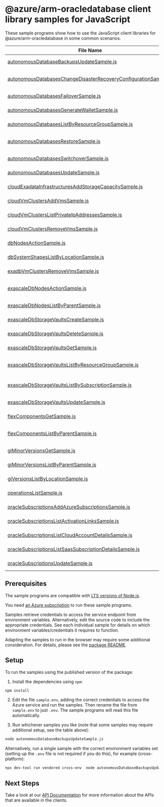 # @azure/arm-oracledatabase client library samples for JavaScript

These sample programs show how to use the JavaScript client libraries for @azure/arm-oracledatabase in some common scenarios.

| **File Name**                                                                                                                   | **Description**                                                                                                                                                      |
| ------------------------------------------------------------------------------------------------------------------------------- | -------------------------------------------------------------------------------------------------------------------------------------------------------------------- |
| [autonomousDatabaseBackupsUpdateSample.js][autonomousdatabasebackupsupdatesample]                                               | update a AutonomousDatabaseBackup x-ms-original-file: 2025-03-01/autonomousDatabaseBackup_patch.json                                                                 |
| [autonomousDatabasesChangeDisasterRecoveryConfigurationSample.js][autonomousdatabaseschangedisasterrecoveryconfigurationsample] | perform ChangeDisasterRecoveryConfiguration action on Autonomous Database x-ms-original-file: 2025-03-01/autonomousDatabase_changeDisasterRecoveryConfiguration.json |
| [autonomousDatabasesFailoverSample.js][autonomousdatabasesfailoversample]                                                       | perform failover action on Autonomous Database x-ms-original-file: 2025-03-01/autonomousDatabase_failover.json                                                       |
| [autonomousDatabasesGenerateWalletSample.js][autonomousdatabasesgeneratewalletsample]                                           | generate wallet action on Autonomous Database x-ms-original-file: 2025-03-01/autonomousDatabase_generateWallet.json                                                  |
| [autonomousDatabasesListByResourceGroupSample.js][autonomousdatabaseslistbyresourcegroupsample]                                 | list AutonomousDatabase resources by resource group x-ms-original-file: 2025-03-01/autonomousDatabase_listByResourceGroup.json                                       |
| [autonomousDatabasesRestoreSample.js][autonomousdatabasesrestoresample]                                                         | restores an Autonomous Database based on the provided request parameters. x-ms-original-file: 2025-03-01/autonomousDatabase_restore.json                             |
| [autonomousDatabasesSwitchoverSample.js][autonomousdatabasesswitchoversample]                                                   | perform switchover action on Autonomous Database x-ms-original-file: 2025-03-01/autonomousDatabase_switchover.json                                                   |
| [autonomousDatabasesUpdateSample.js][autonomousdatabasesupdatesample]                                                           | update a AutonomousDatabase x-ms-original-file: 2025-03-01/autonomousDatabase_patch.json                                                                             |
| [cloudExadataInfrastructuresAddStorageCapacitySample.js][cloudexadatainfrastructuresaddstoragecapacitysample]                   | perform add storage capacity on exadata infra x-ms-original-file: 2025-03-01/exaInfra_addStorageCapacity.json                                                        |
| [cloudVmClustersAddVmsSample.js][cloudvmclustersaddvmssample]                                                                   | add VMs to the VM Cluster x-ms-original-file: 2025-03-01/vmClusters_addVms.json                                                                                      |
| [cloudVmClustersListPrivateIpAddressesSample.js][cloudvmclusterslistprivateipaddressessample]                                   | list Private IP Addresses by the provided filter x-ms-original-file: 2025-03-01/vmClusters_listPrivateIpAddresses.json                                               |
| [cloudVmClustersRemoveVmsSample.js][cloudvmclustersremovevmssample]                                                             | remove VMs from the VM Cluster x-ms-original-file: 2025-03-01/vmClusters_removeVms.json                                                                              |
| [dbNodesActionSample.js][dbnodesactionsample]                                                                                   | vM actions on DbNode of VM Cluster by the provided filter x-ms-original-file: 2025-03-01/dbNodes_action.json                                                         |
| [dbSystemShapesListByLocationSample.js][dbsystemshapeslistbylocationsample]                                                     | list DbSystemShape resources by SubscriptionLocationResource x-ms-original-file: 2025-03-01/dbSystemShapes_listByLocation.json                                       |
| [exadbVmClustersRemoveVmsSample.js][exadbvmclustersremovevmssample]                                                             | remove VMs from the VM Cluster x-ms-original-file: 2025-03-01/ExadbVmClusters_RemoveVms_MaximumSet_Gen.json                                                          |
| [exascaleDbNodesActionSample.js][exascaledbnodesactionsample]                                                                   | vM actions on DbNode of ExadbVmCluster by the provided filter x-ms-original-file: 2025-03-01/ExascaleDbNodes_Action_MaximumSet_Gen.json                              |
| [exascaleDbNodesListByParentSample.js][exascaledbnodeslistbyparentsample]                                                       | list ExascaleDbNode resources by ExadbVmCluster x-ms-original-file: 2025-03-01/ExascaleDbNodes_ListByParent_MaximumSet_Gen.json                                      |
| [exascaleDbStorageVaultsCreateSample.js][exascaledbstoragevaultscreatesample]                                                   | create a ExascaleDbStorageVault x-ms-original-file: 2025-03-01/ExascaleDbStorageVaults_Create_MaximumSet_Gen.json                                                    |
| [exascaleDbStorageVaultsDeleteSample.js][exascaledbstoragevaultsdeletesample]                                                   | delete a ExascaleDbStorageVault x-ms-original-file: 2025-03-01/ExascaleDbStorageVaults_Delete_MaximumSet_Gen.json                                                    |
| [exascaleDbStorageVaultsGetSample.js][exascaledbstoragevaultsgetsample]                                                         | get a ExascaleDbStorageVault x-ms-original-file: 2025-03-01/ExascaleDbStorageVaults_Get_MaximumSet_Gen.json                                                          |
| [exascaleDbStorageVaultsListByResourceGroupSample.js][exascaledbstoragevaultslistbyresourcegroupsample]                         | list ExascaleDbStorageVault resources by resource group x-ms-original-file: 2025-03-01/ExascaleDbStorageVaults_ListByResourceGroup_MaximumSet_Gen.json               |
| [exascaleDbStorageVaultsListBySubscriptionSample.js][exascaledbstoragevaultslistbysubscriptionsample]                           | list ExascaleDbStorageVault resources by subscription ID x-ms-original-file: 2025-03-01/ExascaleDbStorageVaults_ListBySubscription_MaximumSet_Gen.json               |
| [exascaleDbStorageVaultsUpdateSample.js][exascaledbstoragevaultsupdatesample]                                                   | update a ExascaleDbStorageVault x-ms-original-file: 2025-03-01/ExascaleDbStorageVaults_Update_MaximumSet_Gen.json                                                    |
| [flexComponentsGetSample.js][flexcomponentsgetsample]                                                                           | get a FlexComponent x-ms-original-file: 2025-03-01/FlexComponents_Get_MaximumSet_Gen.json                                                                            |
| [flexComponentsListByParentSample.js][flexcomponentslistbyparentsample]                                                         | list FlexComponent resources by SubscriptionLocationResource x-ms-original-file: 2025-03-01/FlexComponents_ListByParent_MaximumSet_Gen.json                          |
| [giMinorVersionsGetSample.js][giminorversionsgetsample]                                                                         | get a GiMinorVersion x-ms-original-file: 2025-03-01/GiMinorVersions_Get_MaximumSet_Gen.json                                                                          |
| [giMinorVersionsListByParentSample.js][giminorversionslistbyparentsample]                                                       | list GiMinorVersion resources by GiVersion x-ms-original-file: 2025-03-01/GiMinorVersions_ListByParent_MaximumSet_Gen.json                                           |
| [giVersionsListByLocationSample.js][giversionslistbylocationsample]                                                             | list GiVersion resources by SubscriptionLocationResource x-ms-original-file: 2025-03-01/GiVersions_ListByLocation_MaximumSet_Gen.json                                |
| [operationsListSample.js][operationslistsample]                                                                                 | list the operations for the provider x-ms-original-file: 2025-03-01/operations_list.json                                                                             |
| [oracleSubscriptionsAddAzureSubscriptionsSample.js][oraclesubscriptionsaddazuresubscriptionssample]                             | add Azure Subscriptions x-ms-original-file: 2025-03-01/oracleSubscriptions_addAzureSubscriptions.json                                                                |
| [oracleSubscriptionsListActivationLinksSample.js][oraclesubscriptionslistactivationlinkssample]                                 | list Activation Links x-ms-original-file: 2025-03-01/oracleSubscriptions_listActivationLinks.json                                                                    |
| [oracleSubscriptionsListCloudAccountDetailsSample.js][oraclesubscriptionslistcloudaccountdetailssample]                         | list Cloud Account Details x-ms-original-file: 2025-03-01/oracleSubscriptions_listCloudAccountDetails.json                                                           |
| [oracleSubscriptionsListSaasSubscriptionDetailsSample.js][oraclesubscriptionslistsaassubscriptiondetailssample]                 | list Saas Subscription Details x-ms-original-file: 2025-03-01/oracleSubscriptions_listSaasSubscriptionDetails.json                                                   |
| [oracleSubscriptionsUpdateSample.js][oraclesubscriptionsupdatesample]                                                           | update a OracleSubscription x-ms-original-file: 2025-03-01/oracleSubscriptions_patch.json                                                                            |

## Prerequisites

The sample programs are compatible with [LTS versions of Node.js](https://github.com/nodejs/release#release-schedule).

You need [an Azure subscription][freesub] to run these sample programs.

Samples retrieve credentials to access the service endpoint from environment variables. Alternatively, edit the source code to include the appropriate credentials. See each individual sample for details on which environment variables/credentials it requires to function.

Adapting the samples to run in the browser may require some additional consideration. For details, please see the [package README][package].

## Setup

To run the samples using the published version of the package:

1. Install the dependencies using `npm`:

```bash
npm install
```

2. Edit the file `sample.env`, adding the correct credentials to access the Azure service and run the samples. Then rename the file from `sample.env` to just `.env`. The sample programs will read this file automatically.

3. Run whichever samples you like (note that some samples may require additional setup, see the table above):

```bash
node autonomousDatabaseBackupsUpdateSample.js
```

Alternatively, run a single sample with the correct environment variables set (setting up the `.env` file is not required if you do this), for example (cross-platform):

```bash
npx dev-tool run vendored cross-env  node autonomousDatabaseBackupsUpdateSample.js
```

## Next Steps

Take a look at our [API Documentation][apiref] for more information about the APIs that are available in the clients.

[autonomousdatabasebackupsupdatesample]: https://github.com/Azure/azure-sdk-for-js/blob/main/sdk/oracledatabase/arm-oracledatabase/samples/v2/javascript/autonomousDatabaseBackupsUpdateSample.js
[autonomousdatabaseschangedisasterrecoveryconfigurationsample]: https://github.com/Azure/azure-sdk-for-js/blob/main/sdk/oracledatabase/arm-oracledatabase/samples/v2/javascript/autonomousDatabasesChangeDisasterRecoveryConfigurationSample.js
[autonomousdatabasesfailoversample]: https://github.com/Azure/azure-sdk-for-js/blob/main/sdk/oracledatabase/arm-oracledatabase/samples/v2/javascript/autonomousDatabasesFailoverSample.js
[autonomousdatabasesgeneratewalletsample]: https://github.com/Azure/azure-sdk-for-js/blob/main/sdk/oracledatabase/arm-oracledatabase/samples/v2/javascript/autonomousDatabasesGenerateWalletSample.js
[autonomousdatabaseslistbyresourcegroupsample]: https://github.com/Azure/azure-sdk-for-js/blob/main/sdk/oracledatabase/arm-oracledatabase/samples/v2/javascript/autonomousDatabasesListByResourceGroupSample.js
[autonomousdatabasesrestoresample]: https://github.com/Azure/azure-sdk-for-js/blob/main/sdk/oracledatabase/arm-oracledatabase/samples/v2/javascript/autonomousDatabasesRestoreSample.js
[autonomousdatabasesswitchoversample]: https://github.com/Azure/azure-sdk-for-js/blob/main/sdk/oracledatabase/arm-oracledatabase/samples/v2/javascript/autonomousDatabasesSwitchoverSample.js
[autonomousdatabasesupdatesample]: https://github.com/Azure/azure-sdk-for-js/blob/main/sdk/oracledatabase/arm-oracledatabase/samples/v2/javascript/autonomousDatabasesUpdateSample.js
[cloudexadatainfrastructuresaddstoragecapacitysample]: https://github.com/Azure/azure-sdk-for-js/blob/main/sdk/oracledatabase/arm-oracledatabase/samples/v2/javascript/cloudExadataInfrastructuresAddStorageCapacitySample.js
[cloudvmclustersaddvmssample]: https://github.com/Azure/azure-sdk-for-js/blob/main/sdk/oracledatabase/arm-oracledatabase/samples/v2/javascript/cloudVmClustersAddVmsSample.js
[cloudvmclusterslistprivateipaddressessample]: https://github.com/Azure/azure-sdk-for-js/blob/main/sdk/oracledatabase/arm-oracledatabase/samples/v2/javascript/cloudVmClustersListPrivateIpAddressesSample.js
[cloudvmclustersremovevmssample]: https://github.com/Azure/azure-sdk-for-js/blob/main/sdk/oracledatabase/arm-oracledatabase/samples/v2/javascript/cloudVmClustersRemoveVmsSample.js
[dbnodesactionsample]: https://github.com/Azure/azure-sdk-for-js/blob/main/sdk/oracledatabase/arm-oracledatabase/samples/v2/javascript/dbNodesActionSample.js
[dbsystemshapeslistbylocationsample]: https://github.com/Azure/azure-sdk-for-js/blob/main/sdk/oracledatabase/arm-oracledatabase/samples/v2/javascript/dbSystemShapesListByLocationSample.js
[exadbvmclustersremovevmssample]: https://github.com/Azure/azure-sdk-for-js/blob/main/sdk/oracledatabase/arm-oracledatabase/samples/v2/javascript/exadbVmClustersRemoveVmsSample.js
[exascaledbnodesactionsample]: https://github.com/Azure/azure-sdk-for-js/blob/main/sdk/oracledatabase/arm-oracledatabase/samples/v2/javascript/exascaleDbNodesActionSample.js
[exascaledbnodeslistbyparentsample]: https://github.com/Azure/azure-sdk-for-js/blob/main/sdk/oracledatabase/arm-oracledatabase/samples/v2/javascript/exascaleDbNodesListByParentSample.js
[exascaledbstoragevaultscreatesample]: https://github.com/Azure/azure-sdk-for-js/blob/main/sdk/oracledatabase/arm-oracledatabase/samples/v2/javascript/exascaleDbStorageVaultsCreateSample.js
[exascaledbstoragevaultsdeletesample]: https://github.com/Azure/azure-sdk-for-js/blob/main/sdk/oracledatabase/arm-oracledatabase/samples/v2/javascript/exascaleDbStorageVaultsDeleteSample.js
[exascaledbstoragevaultsgetsample]: https://github.com/Azure/azure-sdk-for-js/blob/main/sdk/oracledatabase/arm-oracledatabase/samples/v2/javascript/exascaleDbStorageVaultsGetSample.js
[exascaledbstoragevaultslistbyresourcegroupsample]: https://github.com/Azure/azure-sdk-for-js/blob/main/sdk/oracledatabase/arm-oracledatabase/samples/v2/javascript/exascaleDbStorageVaultsListByResourceGroupSample.js
[exascaledbstoragevaultslistbysubscriptionsample]: https://github.com/Azure/azure-sdk-for-js/blob/main/sdk/oracledatabase/arm-oracledatabase/samples/v2/javascript/exascaleDbStorageVaultsListBySubscriptionSample.js
[exascaledbstoragevaultsupdatesample]: https://github.com/Azure/azure-sdk-for-js/blob/main/sdk/oracledatabase/arm-oracledatabase/samples/v2/javascript/exascaleDbStorageVaultsUpdateSample.js
[flexcomponentsgetsample]: https://github.com/Azure/azure-sdk-for-js/blob/main/sdk/oracledatabase/arm-oracledatabase/samples/v2/javascript/flexComponentsGetSample.js
[flexcomponentslistbyparentsample]: https://github.com/Azure/azure-sdk-for-js/blob/main/sdk/oracledatabase/arm-oracledatabase/samples/v2/javascript/flexComponentsListByParentSample.js
[giminorversionsgetsample]: https://github.com/Azure/azure-sdk-for-js/blob/main/sdk/oracledatabase/arm-oracledatabase/samples/v2/javascript/giMinorVersionsGetSample.js
[giminorversionslistbyparentsample]: https://github.com/Azure/azure-sdk-for-js/blob/main/sdk/oracledatabase/arm-oracledatabase/samples/v2/javascript/giMinorVersionsListByParentSample.js
[giversionslistbylocationsample]: https://github.com/Azure/azure-sdk-for-js/blob/main/sdk/oracledatabase/arm-oracledatabase/samples/v2/javascript/giVersionsListByLocationSample.js
[operationslistsample]: https://github.com/Azure/azure-sdk-for-js/blob/main/sdk/oracledatabase/arm-oracledatabase/samples/v2/javascript/operationsListSample.js
[oraclesubscriptionsaddazuresubscriptionssample]: https://github.com/Azure/azure-sdk-for-js/blob/main/sdk/oracledatabase/arm-oracledatabase/samples/v2/javascript/oracleSubscriptionsAddAzureSubscriptionsSample.js
[oraclesubscriptionslistactivationlinkssample]: https://github.com/Azure/azure-sdk-for-js/blob/main/sdk/oracledatabase/arm-oracledatabase/samples/v2/javascript/oracleSubscriptionsListActivationLinksSample.js
[oraclesubscriptionslistcloudaccountdetailssample]: https://github.com/Azure/azure-sdk-for-js/blob/main/sdk/oracledatabase/arm-oracledatabase/samples/v2/javascript/oracleSubscriptionsListCloudAccountDetailsSample.js
[oraclesubscriptionslistsaassubscriptiondetailssample]: https://github.com/Azure/azure-sdk-for-js/blob/main/sdk/oracledatabase/arm-oracledatabase/samples/v2/javascript/oracleSubscriptionsListSaasSubscriptionDetailsSample.js
[oraclesubscriptionsupdatesample]: https://github.com/Azure/azure-sdk-for-js/blob/main/sdk/oracledatabase/arm-oracledatabase/samples/v2/javascript/oracleSubscriptionsUpdateSample.js
[apiref]: https://learn.microsoft.com/javascript/api/@azure/arm-oracledatabase?view=azure-node-preview
[freesub]: https://azure.microsoft.com/free/
[package]: https://github.com/Azure/azure-sdk-for-js/tree/main/sdk/oracledatabase/arm-oracledatabase/README.md
